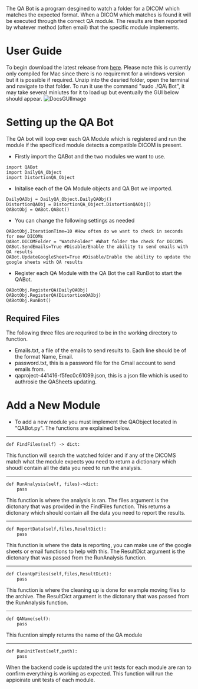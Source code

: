 The QA Bot is a program desgined to watch a folder for a DICOM which matches the expected format. When a DICOM which matches is found it will be executed through the correct QA module. The results are then reported by whatever method (often email) that the specific module implements. 
# User Guide
To begin download the latest release from [here](https://github.com/NHSH-MRI-Physics/QA-Bot/releases). Please note this is currently only compiled for Mac since there is no requiremnt for a windows version but it is possible if required. Unzip into the desried folder, open the terminal and navigate to that folder. To run it use the command "sudo ./QA\ Bot", it may take several miniutes for it to load up but eventually the GUI below should appear. 
![DocsGUIImage](https://github.com/user-attachments/assets/24f9998e-693b-45a3-8ee4-8e5dba311c7f)

# Setting up the QA Bot
The QA bot will loop over each QA Module which is registered and run the module if the specificed module detects a compatible DICOM is present. 

- Firstly import the QABot and the two modules we want to use. 
```
import QABot
import DailyQA_Object
import DistortionQA_Object
```

- Initalise each of the QA Module objects and QA Bot we imported.
```
DailyQAObj = DailyQA_Object.DailyQAObj()
DistortionQAObj = DistortionQA_Object.DistortionQAObj()
QABotObj = QABot.QABot()
```

- You can change the following settings as needed
```
QABotObj.IterationTime=10 #How often do we want to check in seconds for new DICOMs
QABot.DICOMFolder = "WatchFolder" #What folder the check for DICOMS
QABot.SendEmails=True #Disable/Enable the ability to send emails with QA results 
QABot.UpdateGoogleSheet=True #Disable/Enable the ability to update the google sheets with QA results 
```

- Register each QA Module with the QA Bot the call RunBot to start the QABot. 
```
QABotObj.RegisterQA(DailyQAObj)
QABotObj.RegisterQA(DistortionQAObj)
QABotObj.RunBot()
```

## Required Files 
The following three files are requrired to be in the working directory to function.
- Emails.txt, a file of the emails to send results to. Each line should be of the format Name, Email.
- password.txt, this is a password file for the Gmail account to send emails from.
- qaproject-441416-f5fec0c61099.json, this is a json file which is used to authrosie the QASheets updating.

# Add a New Module 
- To add a new module you must implement the QAObject located in "QABot.py".
The functions are explained below.
-----
```
def FindFiles(self) -> dict: 
```
This function will search the watched folder and if any of the DICOMS match what the module expects you need to return a dictionary which shoudl contain all the data you need to run the analysis.

-----
```
def RunAnalysis(self, files)->dict:
    pass
```
This function is where the analysis is ran. The files argument is the dictonary that was provided in the FindFiles function. This returns a dictonary which should contain all the data you need to report the results. 

-----
```
def ReportData(self,files,ResultDict):
    pass
```
This function is where the data is reporting, you can make use of the google sheets or email functions to help with this. The ResultDict argument is the dictonary that was passed from the RunAnalysis function. 

-----
```
def CleanUpFiles(self,files,ResultDict):
    pass
```
This function is where the cleaning up is done for example moving files to the archive. The ResultDict argument is the dictonary that was passed from the RunAnalysis function. 

-----
```
def QAName(self):
    pass
```
This fucntion simply returns the name of the QA module

-----
```
def RunUnitTest(self,path):
    pass
```
When the backend code is updated the unit tests for each module are ran to confirm everything is working as expected. This function will run the appioirate unit tests of each module. 
